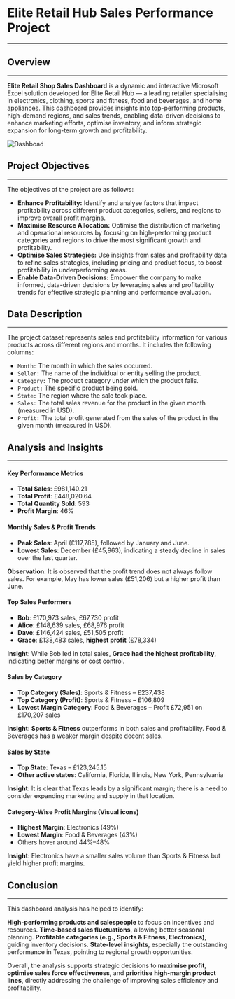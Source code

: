 # Elite Retail Hub Sales Performance Project
---
## Overview
---
**Elite Retail Shop Sales Dashboard** is a dynamic and interactive Microsoft Excel solution developed for Elite Retail Hub — a leading retailer specialising in electronics, clothing, sports and fitness, food and beverages, and home appliances. This dashboard provides insights into top-performing products, high-demand regions, and sales trends, enabling data-driven decisions to enhance marketing efforts, optimise inventory, and inform strategic expansion for long-term growth and profitability.

![Dashboad](https://github.com/user-attachments/assets/04ed71da-267a-4e98-b31b-d718c03f9782)


## Project Objectives
---
The objectives of the project are as follows:
- **Enhance Profitability:** Identify and analyse factors that impact profitability across different product categories, sellers, and regions to improve overall profit margins.
- **Maximise Resource Allocation:** Optimise the distribution of marketing and operational resources by focusing on high-performing product categories and regions to drive the most significant growth and profitability.
- **Optimise Sales Strategies:** Use insights from sales and profitability data to refine sales strategies, including pricing and product focus, to boost profitability in underperforming areas.
- **Enable Data-Driven Decisions:** Empower the company to make informed, data-driven decisions by leveraging sales and profitability trends for effective strategic planning and performance evaluation.

## Data Description
---
The project dataset represents sales and profitability information for various products across different regions and months. It includes the following columns:
- `Month:` The month in which the sales occurred.
- `Seller:` The name of the individual or entity selling the product.
- `Category:` The product category under which the product falls.
- `Product:` The specific product being sold.
- `State:` The region where the sale took place.
- `Sales:` The total sales revenue for the product in the given month (measured in USD).
- `Profit:` The total profit generated from the sales of the product in the given month (measured in USD).

## Analysis and Insights 
---
#### **Key Performance Metrics**

- **Total Sales**: £981,140.21
- **Total Profit**: £448,020.64
- **Total Quantity Sold**: 593
- **Profit Margin**: 46%

#### **Monthly Sales & Profit Trends**

- **Peak Sales**: April (£117,785), followed by January and June.
- **Lowest Sales**: December (£45,963), indicating a steady decline in sales over the last quarter.

**Observation**: It is observed that the profit trend does not always follow sales. For example, May has lower sales (£51,206) but a higher profit than June.


#### **Top Sales Performers**
- **Bob**: £170,973 sales, £67,730 profit 
- **Alice**: £148,639 sales, £68,976 profit
- **Dave**: £146,424 sales, £51,505 profit
- **Grace**: £138,483 sales, **highest profit** (£78,334)

**Insight**: While Bob led in total sales, **Grace had the highest profitability**, indicating better margins or cost control.


#### **Sales by Category**

- **Top Category (Sales)**: Sports & Fitness – £237,438
- **Top Category (Profit)**: Sports & Fitness – £106,809
- **Lowest Margin Category**: Food & Beverages – Profit £72,951 on £170,207 sales

**Insight**: **Sports & Fitness** outperforms in both sales and profitability. Food & Beverages has a weaker margin despite decent sales.


#### **Sales by State**

- **Top State**: Texas – £123,245.15
- **Other active states**: California, Florida, Illinois, New York, Pennsylvania

**Insight**: It is clear that Texas leads by a significant margin; there is a need to consider expanding marketing and supply in that location.


#### **Category-Wise Profit Margins (Visual icons)**

- **Highest Margin**: Electronics (49%)
- **Lowest Margin**: Food & Beverages (43%)
- Others hover around 44%–48%

**Insight**: Electronics have a smaller sales volume than Sports & Fitness but yield higher profit margins.


## **Conclusion**
---
This dashboard analysis has helped to identify:

**High-performing products and salespeople** to focus on incentives and resources.
**Time-based sales fluctuations**, allowing better seasonal planning.
**Profitable categories (e.g., Sports & Fitness, Electronics)**, guiding inventory decisions.
**State-level insights**, especially the outstanding performance in Texas, pointing to regional growth opportunities.

Overall, the analysis supports strategic decisions to **maximise profit**, **optimise sales force effectiveness**, and **prioritise high-margin product lines**, directly addressing the challenge of improving sales efficiency and profitability.





